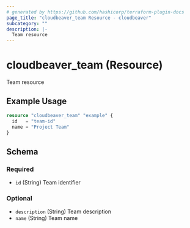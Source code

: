 ```yaml
---
# generated by https://github.com/hashicorp/terraform-plugin-docs
page_title: "cloudbeaver_team Resource - cloudbeaver"
subcategory: ""
description: |-
  Team resource
---
```


# cloudbeaver_team (Resource)

Team resource

## Example Usage

```terraform
resource "cloudbeaver_team" "example" {
  id   = "team-id"
  name = "Project Team"
}
```

<!-- schema generated by tfplugindocs -->
## Schema

### Required

- `id` (String) Team identifier

### Optional

- `description` (String) Team description
- `name` (String) Team name
